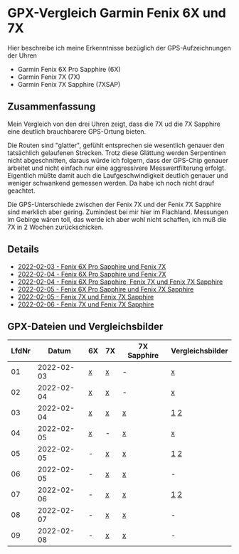 GPX-Vergleich Garmin Fenix 6X und 7X
====================================

Hier beschreibe ich meine Erkenntnisse bezüglich der
GPS-Aufzeichnungen der Uhren

- Garmin Fenix 6X Pro Sapphire (6X)
- Garmin Fenix 7X (7X)
- Garmin Fenix 7X Sapphire (7XSAP)

Zusammenfassung
---------------

Mein Vergleich von den drei Uhren
zeigt, dass die 7X ud die 7X Sapphire
eine deutlich brauchbarere GPS-Ortung
bieten.

Die Routen sind "glatter", gefühlt entsprechen
sie wesentlich genauer den tatsächlich gelaufenen
Strecken. Trotz diese Glättung werden Serpentinen
nicht abgeschnitten, daraus würde ich folgern, dass
der GPS-Chip genauer arbeitet und nicht einfach
nur eine aggressivere Messwertfilterung erfolgt.
Eigentlich müßte damit auch die Laufgeschwindigkeit
deutlich genauer und weniger schwankend gemessen
werden. Da habe ich noch nicht drauf geachtet.

Die GPS-Unterschiede zwischen der Fenix 7X und der
Fenix 7X Sapphire sind merklich aber gering.
Zumindest bei mir hier im Flachland. Messungen im
Gebirge wären toll, das werde ich aber wohl nicht
schaffen, ich muß die 7X in 2 Wochen zurückschicken.

Details
-------

- [2022-02-03 - Fenix 6X Pro Sapphire und Fenix 7X](2022-02-03.md)
- [2022-02-04 - Fenix 6X Pro Sapphire und Fenix 7X](2022-02-04_kornwestheim.md)
- [2022-02-04 - Fenix 6X Pro Sapphire, Fenix 7X und Fenix 7X Sapphire](2022-02-04_bad-mergentheim.md)
- [2022-02-05 - Fenix 6X Pro Sapphire und Fenix 7X Sapphire](2022-02-05_67_bad-mergentheim.md)
- [2022-02-05 - Fenix 7X und Fenix 7X Sapphire](2022-02-05_77_bad-mergentheim.md)
- [2022-02-06 - Fenix 7X und Fenix 7X Sapphire](2022-02-06_bad-mergentheim.md)

GPX-Dateien und Vergleichsbilder
--------------------------------

<!--
Aus irgendeinem Grund funktionieren MD-Links
in der Tabelle nicht, wie verwenden "normale"
HTML-Links

Scheint ein bekannter Fehler von MarkedJS zu sein:
[Reference-style links inside tables are broken since version 3](https://github.com/markedjs/marked/issues/2217)
-->

[01-6x]: data/2022-02-03_6x.gpx.xz
[01-7x]: data/2022-02-03_7x.gpx.xz
[01-v1]: images/2022-02-03_vergleich.png
[02-6x]: data/2022-02-04_6x.gpx.xz
[02-7x]: data/2022-02-04_7x.gpx.xz
[02-v1]: images/2022-02-04_vergleich-kornwestheim.png
[03-6x]: data/2022-02-04_2_6x.gpx.xz
[03-7x]: data/2022-02-04_2_7x.gpx.xz
[03-7xs]: data/2022-02-04_2_7x-sapphire.gpx.xz
[03-v1]: images/2022-02-04_vergleich_bad-mergentheim.png
[03-v2]: images/2022-02-04_vergleich_bad-mergentheim2.png
[04-6x]: data/2022-02-05_6x.gpx.xz
[04-7xs]: data/2022-02-05_7x-sapphire.gpx.xz
[04-v1]: images/2022-02-05_vergleich_bad-mergentheim.png
[05-7x]: data/2022-02-05_2_7x.gpx.xz
[05-7xs]: data/2022-02-05_2_7x-sapphire.gpx.xz
[05-v1]: images/2022-02-05_2_vergleich_bad-mergentheim.png
[05-v2]: images/2022-02-05_2_vergleich_bad-mergentheim2.png
[06-7x]: data/2022-02-05_3_7x.gpx.xz
[06-7xs]: data/2022-02-05_3_7x-sapphire.gpx.xz

LfdNr| Datum      | 6X         | 7X         | 7X Sapphire | Vergleichsbilder
-----| -----------|------------|------------|-------------|------------------
01   | 2022-02-03 | [x][01-6x] | [x][01-7x] | -           | [x][01-v1]
02   | 2022-02-04 | [x][02-6x] | [x][02-7x] | -           | [x][02-v1]
03   | 2022-02-04 | [x][03-6x] | [x][03-7x] | [x][03-7xs] | [1][03-v1] [2][03-v2]
04   | 2022-02-05 | [x][04-6x] | -          | [x][04-7xs] | [x][04-v1]
05   | 2022-02-05 | -          | [x][05-7x] | [x][05-7xs] | [1][05-v1] [2][05-v2]
06   | 2022-02-05 | -          | [x][06-7x] | [x][06-7xs] | -
07   | 2022-02-06 | -                                         | <a href="/data/2022-02-06_7x.gpx.xz">x</a>   | <a href="/data/2022-02-06_7x-sapphire.gpx.xz">x</a>   | <a href="/images/2022-02-06_vergleich-bad-mergentheim.png">1</a> <a href="/images/2022-02-06_vergleich-bad-mergentheim2.png">2</a>
08   | 2022-02-07 | -                                         | <a href="/data/2022-02-07_7x.gpx.xz">x</a>   | <a href="/data/2022-02-07_7x-sapphire.gpx.xz">x</a>   | -
09   | 2022-02-08 | -                                         | <a href="/data/2022-02-08_7x.gpx.xz">x</a>   | <a href="/data/2022-02-08_7x-sapphire.gpx.xz">x</a>   | -

